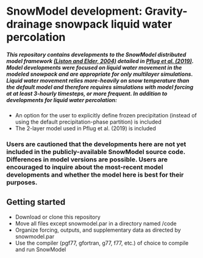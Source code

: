 # SnowModel development: Gravity-drainage snowpack liquid water percolation

##### This repository contains developments to the SnowModel distributed model framework [(Liston and Elder, 2004)](https://journals.ametsoc.org/jhm/article/7/6/1259/5465) detailed in [Pflug et al. (2019)](https://agupubs.onlinelibrary.wiley.com/doi/abs/10.1029/2018WR024632@10.1002/(ISSN)1944-7973.SNOWEX1). Model developments were focused on liquid water movement in the modeled snowpack and are appropriate for only multilayer simulations. Liquid water movement relies more-heavily on snow temperature than the default model and therefore requires simulations with model forcing at at least 3-hourly timesteps, or more frequent. In addition to developments for liquid water percolation:
* An option for the user to explicitly define frozen precipitation (instead of using the default precipitation-phase partition) is included
* The 2-layer model used in Pflug et al. (2019) is included 

### Users are cautioned that the developments here are not yet included in the publicly-available SnowModel source code. Differences in model versions are possible. Users are encouraged to inquire about the most-recent model developments and whether the model here is best for their purposes.

## Getting started
* Download or clone this repository
* Move all files except snowmodel.par in a directory named /code
* Organize forcing, outputs, and supplementary data as directed by snowmodel.par
* Use the compiler (pgf77, gfortran, g77, f77, etc.) of choice to compile and run SnowModel 
